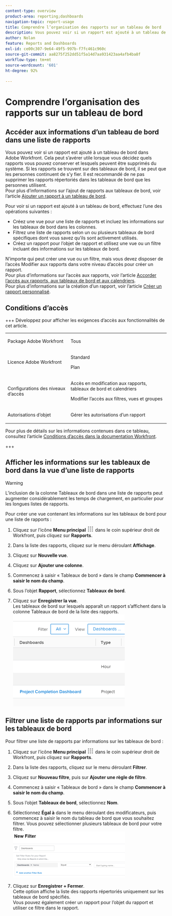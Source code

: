 ```yaml
---
content-type: overview
product-area: reporting;dashboards
navigation-topic: report-usage
title: Comprendre l’organisation des rapports sur un tableau de bord
description: Vous pouvez voir si un rapport est ajouté à un tableau de bord dans Adobe Workfront. Cela peut s’avérer utile lorsque vous décidez quels rapports vous pouvez conserver et lesquels peuvent être supprimés du système. Si les rapports se trouvent sur des tableaux de bord, il se peut que les personnes continuent de s’y fier. Il est recommandé de ne pas supprimer les rapports répertoriés dans les tableaux de bord que les personnes utilisent. Pour plus d’informations sur l’ajout de rapports aux tableaux de bord, voir l’article Ajouter un rapport à un tableau de bord.
author: Nolan
feature: Reports and Dashboards
exl-id: ce00c307-9e64-49f5-997b-f7fc461c960c
source-git-commit: aa8275f252dd51f5a14d7aa931423aa4afb4ba8f
workflow-type: tm+mt
source-wordcount: '601'
ht-degree: 92%

---
```


# Comprendre l’organisation des rapports sur un tableau de bord

## Accéder aux informations d’un tableau de bord dans une liste de rapports

Vous pouvez voir si un rapport est ajouté à un tableau de bord dans Adobe Workfront. Cela peut s’avérer utile lorsque vous décidez quels rapports vous pouvez conserver et lesquels peuvent être supprimés du système. Si les rapports se trouvent sur des tableaux de bord, il se peut que les personnes continuent de s’y fier. Il est recommandé de ne pas supprimer les rapports répertoriés dans les tableaux de bord que les personnes utilisent.\
Pour plus d’informations sur l’ajout de rapports aux tableaux de bord, voir l’article [Ajouter un rapport à un tableau de bord](../../../reports-and-dashboards/dashboards/creating-and-managing-dashboards/add-report-dashboard.md).

Pour voir si un rapport est ajouté à un tableau de bord, effectuez l’une des opérations suivantes :

* Créez une vue pour une liste de rapports et incluez les informations sur les tableaux de bord dans les colonnes.
* Filtrez une liste de rapports selon un ou plusieurs tableaux de bord spécifiques dont vous savez qu’ils sont activement utilisés.
* Créez un rapport pour l’objet de rapport et utilisez une vue ou un filtre incluant des informations sur les tableaux de bord.

N’importe qui peut créer une vue ou un filtre, mais vous devez disposer de l’accès Modifier aux rapports dans votre niveau d’accès pour créer un rapport.\
Pour plus d’informations sur l’accès aux rapports, voir l’article [Accorder l’accès aux rapports, aux tableaux de bord et aux calendriers](../../../administration-and-setup/add-users/configure-and-grant-access/grant-access-reports-dashboards-calendars.md).\
Pour plus d’informations sur la création d’un rapport, voir l’article [Créer un rapport personnalisé](../../../reports-and-dashboards/reports/creating-and-managing-reports/create-custom-report.md).

## Conditions d’accès

+++ Développez pour afficher les exigences d’accès aux fonctionnalités de cet article. 

<table style="table-layout:auto"> 
 <col> 
 <col> 
 <tbody> 
  <tr> 
   <td role="rowheader">Package Adobe Workfront</td> 
   <td> <p>Tous</p> </td> 
  </tr> 
  <tr> 
   <td role="rowheader">Licence Adobe Workfront</td> 
   <td> 
   <p>Standard</p>
   <p>Plan </p> </td> 
  </tr> 
  <tr> 
   <td role="rowheader">Configurations des niveaux d’accès</td> 
   <td> <p>Accès en modification aux rapports, tableaux de bord et calendriers</p> <p>Modifier l’accès aux filtres, vues et groupes</p></td> 
  </tr> 
  <tr> 
   <td role="rowheader">Autorisations d’objet</td> 
   <td> <p>Gérer les autorisations d’un rapport</p></td> 
  </tr> 
 </tbody> 
</table>

Pour plus de détails sur les informations contenues dans ce tableau, consultez l’article [Conditions d’accès dans la documentation Workfront](/help/quicksilver/administration-and-setup/add-users/access-levels-and-object-permissions/access-level-requirements-in-documentation.md).

+++

## Afficher les informations sur les tableaux de bord dans la vue d’une liste de rapports

>[!WARNING]
>
>L’inclusion de la colonne Tableaux de bord dans une liste de rapports peut augmenter considérablement les temps de chargement, en particulier pour les longues listes de rapports.

Pour créer une vue contenant les informations sur les tableaux de bord pour une liste de rapports :

1. Cliquez sur l’icône **Menu principal** ![icône du menu principal](assets/main-menu-icon.png) dans le coin supérieur droit de Workfront, puis cliquez sur **Rapports**.
1. Dans la liste des rapports, cliquez sur le menu déroulant **Affichage**.
1. Cliquez sur **Nouvelle vue**.
1. Cliquez sur **Ajouter une colonne**.
1. Commencez à saisir « Tableaux de bord » dans le champ **Commencer à saisir le nom du champ**.
1. Sous l’objet **Rapport**, sélectionnez **Tableaux de bord**.

1. Cliquez sur **Enregistrer la vue**.\
   Les tableaux de bord sur lesquels apparaît un rapport s’affichent dans la colonne Tableaux de bord de la liste des rapports.\
   ![Tableaux de bord dans le rapport](assets/qs-dashboards-in-report-view.png)

## Filtrer une liste de rapports par informations sur les tableaux de bord

Pour filtrer une liste de rapports par informations sur les tableaux de bord :

1. Cliquez sur l’icône **Menu principal** ![icône du menu principal](assets/main-menu-icon.png) dans le coin supérieur droit de Workfront, puis cliquez sur **Rapports**.

1. Dans la liste des rapports, cliquez sur le menu déroulant **Filtrer**.
1. Cliquez sur **Nouveau filtre**, puis sur **Ajouter une règle de filtre**.

1. Commencez à saisir « Tableaux de bord » dans le champ **Commencer à saisir le nom du champ**.

1. Sous l’objet **Tableaux de bord**, sélectionnez **Nom**.

1. Sélectionnez **Égal à** dans le menu déroulant des modificateurs, puis commencez à saisir le nom du tableau de bord que vous souhaitez filtrer. Vous pouvez sélectionner plusieurs tableaux de bord pour votre filtre.\
   ![Tableaux de bord dans les filtres de rapport](assets/qs-dashboards-in-report-filters-350x143.png)

1. Cliquez sur **Enregistrer + Fermer**.\
   Cette option affiche la liste des rapports répertoriés uniquement sur les tableaux de bord spécifiés.\
   Vous pouvez également créer un rapport pour l’objet du rapport et utiliser ce filtre dans le rapport.
